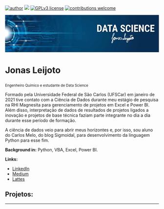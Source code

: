 [![author](https://img.shields.io/badge/author-jonasleijoto-red.svg)](https://www.linkedin.com/in/jonasleijoto/) [![](https://img.shields.io/badge/python-3.7+-blue.svg)](https://www.python.org/downloads/release/python-365/) [![GPLv3 license](https://img.shields.io/badge/License-GPLv3-blue.svg)](http://perso.crans.org/besson/LICENSE.html) [![contributions welcome](https://img.shields.io/badge/contributions-welcome-brightgreen.svg?style=flat)](https://github.com/jonasleijoto/data_science/issues)

<p align="center">
  <img src="Banner Jonas Leijoto.jpeg" >
</p>

# Jonas Leijoto
<sub>Engenheiro Químico e estudante de Data Science</sub>

Formado pela Universidade Federal de São Carlos (UFSCar) em janeiro de 2021 tive contato com a Ciência de Dados durante meu estágio de pesquisa na RHI Magnesita para gerenciamento de projetos em Excel e Power BI. Além disso, interpretação de dados de resultados de projetos ligados a inovação e projetos de base técnica faziam parte integrante no dia a dia durante esse período de formação.

A ciência de dados veio para abrir meus horizontes e, por isso, sou aluno do Carlos Melo, do blog Sigmoidal, para desenvolvimento da linguagem Python para esse fim.

**Background in:** Python, VBA, Excel, Power BI.

**Links:**
* [LinkedIn](https://www.linkedin.com/in/jonasleijoto/)
* [Medium](https://medium.com/@leijoto.jonas)
* [Lattes](http://lattes.cnpq.br/9302847012978372)


## Projetos:


---
